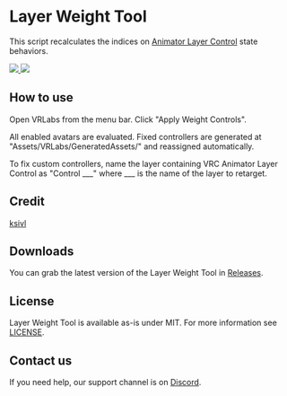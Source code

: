 <div>
  <h1>Layer Weight Tool</h1>
  <p>
     This script recalculates the indices on <a href="https://docs.vrchat.com/docs/state-behaviors">Animator Layer Control</a> state behaviors.
  </p>

  <a href="https://github.com/VRLabs/Layer-Weight-Tool/releases/latest">
    <img src="https://img.shields.io/github/v/release/VRLabs/Layer-Weight-Tool.svg?style=flat-square">
  </a>
  <a href="https://github.com/VRLabs/Layer-Weight-Tool/releases/latest">
    <img src="https://img.shields.io/badge/Unity-2019.4-green.svg?style=flat-square">
  </a>
  <br />
</div>

## How to use

Open VRLabs from the menu bar. Click "Apply Weight Controls".

All enabled avatars are evaluated. Fixed controllers are generated at "Assets/VRLabs/GeneratedAssets/" and reassigned automatically.

To fix custom controllers, name the layer containing VRC Animator Layer Control as "Control ___" where ___ is the name of the layer to retarget.

## Credit

[ksivl](https://github.com/ksivl)

## Downloads

You can grab the latest version of the Layer Weight Tool in [Releases](https://github.com/VRLabs/Layer-Weight-Tool/releases/latest).

## License

Layer Weight Tool is available as-is under MIT. For more information see [LICENSE](https://github.com/VRLabs/Layer-Weight-Tool/blob/main/LICENSE).

## Contact us

If you need help, our support channel is on [Discord](https://discord.vrlabs.dev).
